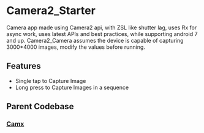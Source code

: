 # Camera2_Starter
Camera app made using Camera2 api, with ZSL like shutter lag, uses Rx for async work, uses latest APIs and best practices, while supporting android 7 and up.
Camera2_Camera assumes the device is capable of capturing 3000*4000 images, modify the values before running.

## Features
- Single tap to Capture Image
- Long press to Capture Images in a sequence


## Parent Codebase
### [Camx](https://github.com/uncannyRishabh/camx)
